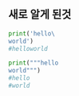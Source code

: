 ## 새로 알게 된것

```python
print('hello\
world')
#helloworld

print("""hello
world""")
#hello
#world
```



